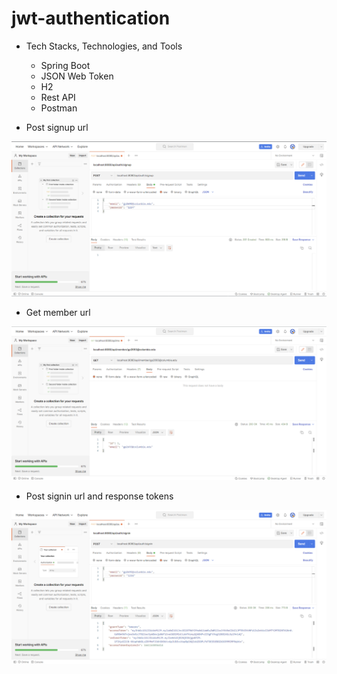 # jwt-authentication

* Tech Stacks, Technologies, and Tools
  * Spring Boot
  * JSON Web Token
  * H2
  * Rest API
  * Postman
  
* Post signup url

![Post-Signup](src/main/resources/static/img/1.PNG)

* Get member url

![Get-Member](src/main/resources/static/img/2.PNG)

* Post signin url and response tokens

![Post-Signin](src/main/resources/static/img/3.PNG)
